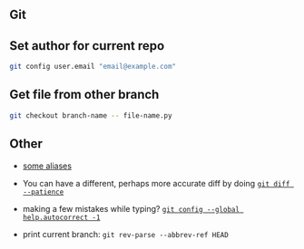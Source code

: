 ## Git

## Set author for current repo

```sh
git config user.email "email@example.com"
```

## Get file from other branch

```sh
git checkout branch-name -- file-name.py
```

## Other

- [some aliases](https://github.com/Bash-it/bash-it/blob/master/aliases/available/git.aliases.bash)

- You can have a different, perhaps more accurate diff by doing [`git diff --patience`](https://stackoverflow.com/a/36551123/1446845)

- making a few mistakes while typing? [`git config --global help.autocorrect -1`](https://twitter.com/kuizinas/status/1155862466489999362)

- print current branch: `git rev-parse --abbrev-ref HEAD`
